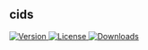 ## cids
<p>
    <a href="https://www.npmjs.com/package/cids">
        <img src="https://img.shields.io/npm/v/cids.svg" alt="Version">
    </a>
    <a href="https://www.npmjs.com/package/cids">
        <img src="https://img.shields.io/npm/l/cids.svg" alt="License">
    </a>
    <a href="https://npmcharts.com/compare/cids?minimal=true">
        <img src="https://img.shields.io/npm/dm/cids.svg" alt="Downloads">
    </a>
</p>
